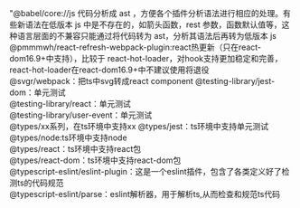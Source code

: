 "@babel/core://js 代码分析成 ast ，方便各个插件分析语法进行相应的处理。有些新语法在低版本 js 中是不存在的，如箭头函数，rest 参数，函数默认值等，这种语言层面的不兼容只能通过将代码转为 ast，分析其语法后再转为低版本 js  
@pmmmwh/react-refresh-webpack-plugin:react热更新（只在react-dom16.9+中支持），比较于 react-hot-loader，对hook支持更加稳定和完善，react-hot-loader在react-dom16.9+中不建议使用将退役  
@svgr/webpack：把ts中svg转成react component
@testing-library/jest-dom：单元测试     
@testing-library/react：单元测试  
@testing-library/user-event：单元测试  
@types/xx系列，在ts环境中支持xx
@types/jest：ts环境中支持单元测试  
@types/node:ts环境中支持node  
@types/react：ts环境中支持react包  
@types/react-dom：ts环境中支持react-dom包    
@typescript-eslint/eslint-plugin：这是一个eslint插件，包含了各类定义好了检测ts的代码规范  
@typescript-eslint/parse：eslint解析器，用于解析ts,从而检查和规范ts代码
